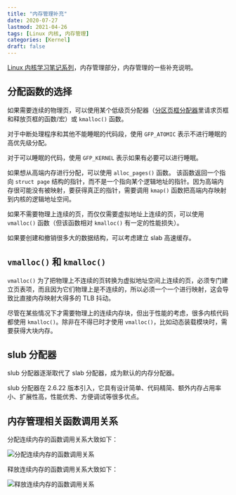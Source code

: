 ```yaml
---
title: "内存管理补充"
date: 2020-07-27
lastmod: 2021-04-26
tags: [Linux 内核, 内存管理]
categories: [Kernel]
draft: false
---
```


[Linux 内核学习笔记系列](/posts/kernel/kernel)，内存管理部分，内存管理的一些补充说明。

<!--more-->

## 分配函数的选择

如果需要连续的物理页，可以使用某个低级页分配器（[分区页框分配器](/posts/kernel/memory/continuous#分区页框分配器)里请求页框和释放页框的函数/宏）或 `kmalloc()` 函数。

对于中断处理程序和其他不能睡眠的代码段，使用 `GFP_ATOMIC` 表示不进行睡眠的高优先级分配。

对于可以睡眠的代码，使用 `GFP_KERNEL` 表示如果有必要可以进行睡眠。

如果想从高端内存进行分配，可以使用 `alloc_pages()` 函数。
该函数返回一个指向 `struct page` 结构的指针，而不是一个指向某个逻辑地址的指针。因为高端内存很可能没有被映射，要获得真正的指针，需要调用 `kmap()` 函数把高端内存映射到内核的逻辑地址空间。

如果不需要物理上连续的页，而仅仅需要虚拟地址上连续的页，可以使用 `vmalloc()` 函数（但该函数相对 `kmalloc()` 有一定的性能损失）。

如果要创建和撤销很多大的数据结构，可以考虑建立 slab 高速缓存。

## `vmalloc()` 和 `kmalloc()`

`vmalloc()` 为了把物理上不连续的页转换为虚拟地址空间上连续的页，必须专门建立页表项，而且因为它们物理上是不连续的，所以必须一个一个进行映射，这会导致比直接内存映射大得多的 TLB 抖动。

尽管在某些情况下才需要物理上的连续内存块，但出于性能的考虑，很多内核代码都使用 `kmalloc()`。除非在不得已时才使用 `vmalloc()`，比如动态装载模块时，需要获得大块内存。

## slub 分配器

slub 分配器逐渐取代了 slab 分配器，成为默认的内存分配器。

slub 分配器在 2.6.22 版本引入，它具有设计简单、代码精简、额外内存占用率小、扩展性高，性能优秀、方便调试等很多优点。

## 内存管理相关函数调用关系

分配连续内存的函数调用关系大致如下：

![分配连续内存的函数调用关系](/images/kernel/memory/alloc_memory.png)

释放连续内存的函数调用关系大致如下：

![释放连续内存的函数调用关系](/images/kernel/memory/free_memory.png)

